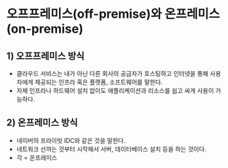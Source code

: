 # 오프프레미스(off-premise)와 온프레미스(on-premise)
## 1) 오프프레미스 방식
- 클라우드 서비스는 내가 아닌 다른 회사의 공급자가 호스팅하고 인터넷을 통해 사용자에게 제공되는 인프라 혹은 플랫폼, 소프트웨어를 말한다.
- 자체 인프라나 하드웨어 설치 없이도 애플리케이션과 리소스를 쉽고 싸게 사용이 가능하다.

## 2) 온프레미스 방식
- 네이버의 프라이빗 IDC와 같은 것을 말한다.
- 네트워크 선까는 것부터 시작해서 서버, 데이터베이스 설치 등을 하는 것이다.
- 각 = 온프레미스